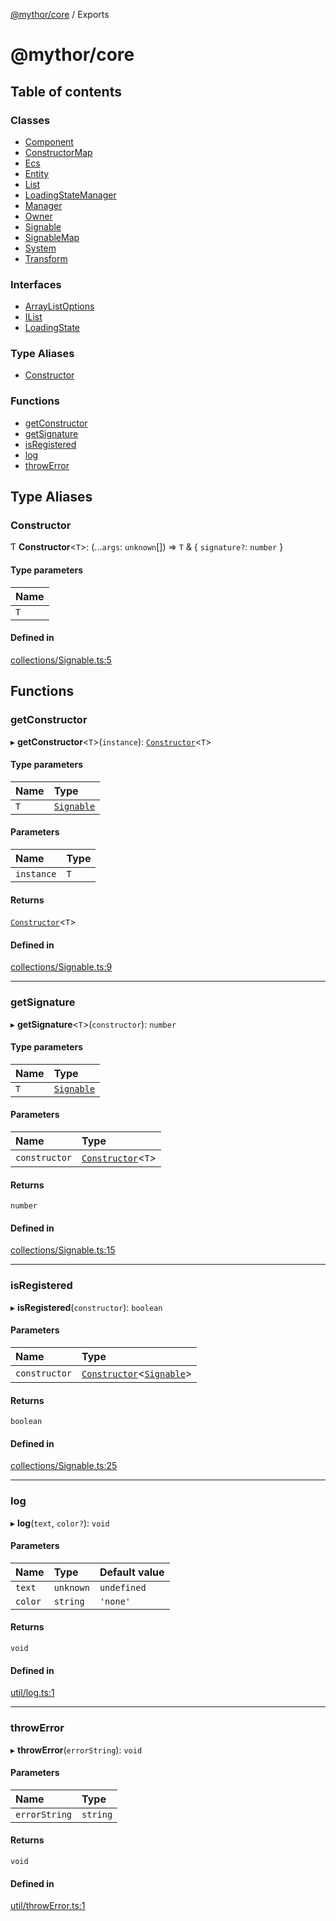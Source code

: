 [@mythor/core](README.md) / Exports

# @mythor/core

## Table of contents

### Classes

- [Component](classes/Component.md)
- [ConstructorMap](classes/ConstructorMap.md)
- [Ecs](classes/Ecs.md)
- [Entity](classes/Entity.md)
- [List](classes/List.md)
- [LoadingStateManager](classes/LoadingStateManager.md)
- [Manager](classes/Manager.md)
- [Owner](classes/Owner.md)
- [Signable](classes/Signable.md)
- [SignableMap](classes/SignableMap.md)
- [System](classes/System.md)
- [Transform](classes/Transform.md)

### Interfaces

- [ArrayListOptions](interfaces/ArrayListOptions.md)
- [IList](interfaces/IList.md)
- [LoadingState](interfaces/LoadingState.md)

### Type Aliases

- [Constructor](modules.md#constructor)

### Functions

- [getConstructor](modules.md#getconstructor)
- [getSignature](modules.md#getsignature)
- [isRegistered](modules.md#isregistered)
- [log](modules.md#log)
- [throwError](modules.md#throwerror)

## Type Aliases

### Constructor

Ƭ **Constructor**<`T`\>: (...`args`: `unknown`[]) => `T` & { `signature?`: `number`  }

#### Type parameters

| Name |
| :------ |
| `T` |

#### Defined in

[collections/Signable.ts:5](https://github.com/desaintvincent/mythor/blob/8675b4d/packages/core/src/collections/Signable.ts#L5)

## Functions

### getConstructor

▸ **getConstructor**<`T`\>(`instance`): [`Constructor`](modules.md#constructor)<`T`\>

#### Type parameters

| Name | Type |
| :------ | :------ |
| `T` | [`Signable`](classes/Signable.md) |

#### Parameters

| Name | Type |
| :------ | :------ |
| `instance` | `T` |

#### Returns

[`Constructor`](modules.md#constructor)<`T`\>

#### Defined in

[collections/Signable.ts:9](https://github.com/desaintvincent/mythor/blob/8675b4d/packages/core/src/collections/Signable.ts#L9)

___

### getSignature

▸ **getSignature**<`T`\>(`constructor`): `number`

#### Type parameters

| Name | Type |
| :------ | :------ |
| `T` | [`Signable`](classes/Signable.md) |

#### Parameters

| Name | Type |
| :------ | :------ |
| `constructor` | [`Constructor`](modules.md#constructor)<`T`\> |

#### Returns

`number`

#### Defined in

[collections/Signable.ts:15](https://github.com/desaintvincent/mythor/blob/8675b4d/packages/core/src/collections/Signable.ts#L15)

___

### isRegistered

▸ **isRegistered**(`constructor`): `boolean`

#### Parameters

| Name | Type |
| :------ | :------ |
| `constructor` | [`Constructor`](modules.md#constructor)<[`Signable`](classes/Signable.md)\> |

#### Returns

`boolean`

#### Defined in

[collections/Signable.ts:25](https://github.com/desaintvincent/mythor/blob/8675b4d/packages/core/src/collections/Signable.ts#L25)

___

### log

▸ **log**(`text`, `color?`): `void`

#### Parameters

| Name | Type | Default value |
| :------ | :------ | :------ |
| `text` | `unknown` | `undefined` |
| `color` | `string` | `'none'` |

#### Returns

`void`

#### Defined in

[util/log.ts:1](https://github.com/desaintvincent/mythor/blob/8675b4d/packages/core/src/util/log.ts#L1)

___

### throwError

▸ **throwError**(`errorString`): `void`

#### Parameters

| Name | Type |
| :------ | :------ |
| `errorString` | `string` |

#### Returns

`void`

#### Defined in

[util/throwError.ts:1](https://github.com/desaintvincent/mythor/blob/8675b4d/packages/core/src/util/throwError.ts#L1)
